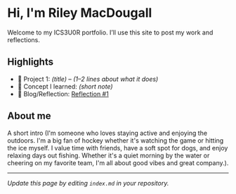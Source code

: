 # Hi, I'm Riley MacDougall
Welcome to my ICS3U0R portfolio. I’ll use this site to post my work and reflections.

## Highlights
- 🔧 Project 1: *(title)* – *(1–2 lines about what it does)*
- 🧠 Concept I learned: *(short note)*
- 📝 Blog/Reflection: [Reflection #1](./posts/first_reflection.md)

## About me
A short intro (I'm someone who loves staying active and enjoying the outdoors. I'm a big fan of hockey whether it's watching the game or hitting the ice myself. I value time with friends, have a soft spot for dogs, and enjoy relaxing days out fishing. Whether it's a quiet morning by the water or cheering on my favorite team, I'm all about good vibes and great company.).

---
*Update this page by editing `index.md` in your repository.*
